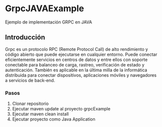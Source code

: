 # GrpcJAVAExample

Ejemplo de implementación GRPC en JAVA

## Introducción

Grpc es un protocolo RPC (Remote Protocol Call) de alto rendimiento y código abierto que puede ejecutarse en cualquier entorno. Puede conectar eficientemente servicios en centros de datos y entre ellos con soporte conectable para balanceo de carga, rastreo, verificación de estado y autenticación. También es aplicable en la última milla de la informática distribuida para conectar dispositivos, aplicaciones móviles y navegadores a servicios de back-end.

### Pasos

1. Clonar repositorio
2. Ejecutar maven update al proyecto grpcExample
3. Ejecutar maven clean install
4. Ejecutar proyecto como Java Application
